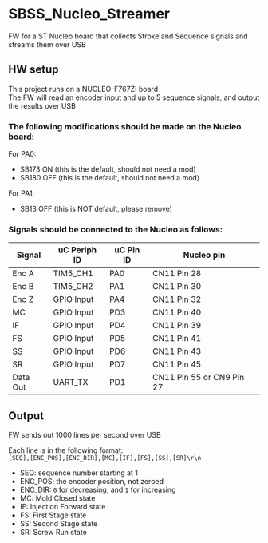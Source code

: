 # SBSS_Nucleo_Streamer

FW for a ST Nucleo board that collects Stroke and Sequence signals and streams them over USB

## HW setup

This project runs on a NUCLEO-F767ZI board<br>
The FW will read an encoder input and up to 5 sequence signals, and output the results over USB

### The following modifications should be made on the Nucleo board:

For PA0:
* SB173 ON (this is the default, should not need a mod)
* SB180 OFF (this is the default, should not need a mod)

For PA1:
* SB13 OFF (this is NOT default, please remove)

### Signals should be connected to the Nucleo as follows:

| Signal      | uC Periph ID | uC Pin ID | Nucleo pin  |
| ----------- | ------------ | --------- | ----------- |
| Enc A       | TIM5_CH1     | PA0       | CN11 Pin 28 |
| Enc B       | TIM5_CH2     | PA1       | CN11 Pin 30 |
| Enc Z       | GPIO Input   | PA4       | CN11 Pin 32 |
| MC          | GPIO Input   | PD3       | CN11 Pin 40 |
| IF          | GPIO Input   | PD4       | CN11 Pin 39 |
| FS          | GPIO Input   | PD5       | CN11 Pin 41 |
| SS          | GPIO Input   | PD6       | CN11 Pin 43 |
| SR          | GPIO Input   | PD7       | CN11 Pin 45 |
| Data Out    | UART_TX      | PD1       | CN11 Pin 55 or CN9 Pin 27

## Output

FW sends out 1000 lines per second over USB<br>

Each line is in the following format:<br>
```[SEQ],[ENC_POS],[ENC_DIR],[MC],[IF],[FS],[SS],[SR]\r\n```<br>
* SEQ: sequence number starting at 1
* ENC_POS: the encoder position, not zeroed
* ENC_DIR: `0` for decreasing, and `1` for increasing
* MC: Mold Closed state
* IF: Injection Forward state
* FS: First Stage state
* SS: Second Stage state
* SR: Screw Run state
